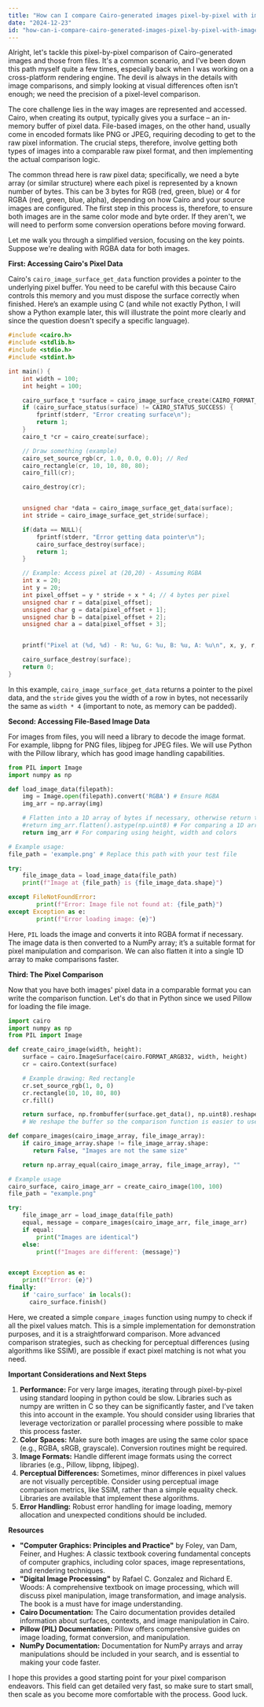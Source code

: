 ```yaml
---
title: "How can I compare Cairo-generated images pixel-by-pixel with images from files?"
date: "2024-12-23"
id: "how-can-i-compare-cairo-generated-images-pixel-by-pixel-with-images-from-files"
---
```


Alright, let's tackle this pixel-by-pixel comparison of Cairo-generated images and those from files. It's a common scenario, and I've been down this path myself quite a few times, especially back when I was working on a cross-platform rendering engine. The devil is always in the details with image comparisons, and simply looking at visual differences often isn’t enough; we need the precision of a pixel-level comparison.

The core challenge lies in the way images are represented and accessed. Cairo, when creating its output, typically gives you a surface – an in-memory buffer of pixel data. File-based images, on the other hand, usually come in encoded formats like PNG or JPEG, requiring decoding to get to the raw pixel information. The crucial steps, therefore, involve getting both types of images into a comparable raw pixel format, and then implementing the actual comparison logic.

The common thread here is raw pixel data; specifically, we need a byte array (or similar structure) where each pixel is represented by a known number of bytes. This can be 3 bytes for RGB (red, green, blue) or 4 for RGBA (red, green, blue, alpha), depending on how Cairo and your source images are configured. The first step in this process is, therefore, to ensure both images are in the same color mode and byte order. If they aren't, we will need to perform some conversion operations before moving forward.

Let me walk you through a simplified version, focusing on the key points. Suppose we're dealing with RGBA data for both images.

**First: Accessing Cairo's Pixel Data**

Cairo's `cairo_image_surface_get_data` function provides a pointer to the underlying pixel buffer. You need to be careful with this because Cairo controls this memory and you must dispose the surface correctly when finished. Here’s an example using C (and while not exactly Python, I will show a Python example later, this will illustrate the point more clearly and since the question doesn't specify a specific language).

```c
#include <cairo.h>
#include <stdlib.h>
#include <stdio.h>
#include <stdint.h>

int main() {
    int width = 100;
    int height = 100;

    cairo_surface_t *surface = cairo_image_surface_create(CAIRO_FORMAT_ARGB32, width, height);
    if (cairo_surface_status(surface) != CAIRO_STATUS_SUCCESS) {
        fprintf(stderr, "Error creating surface\n");
        return 1;
    }
    cairo_t *cr = cairo_create(surface);

    // Draw something (example)
    cairo_set_source_rgb(cr, 1.0, 0.0, 0.0); // Red
    cairo_rectangle(cr, 10, 10, 80, 80);
    cairo_fill(cr);

    cairo_destroy(cr);


    unsigned char *data = cairo_image_surface_get_data(surface);
    int stride = cairo_image_surface_get_stride(surface);

    if(data == NULL){
        fprintf(stderr, "Error getting data pointer\n");
        cairo_surface_destroy(surface);
        return 1;
    }

    // Example: Access pixel at (20,20) - Assuming RGBA
    int x = 20;
    int y = 20;
    int pixel_offset = y * stride + x * 4; // 4 bytes per pixel
    unsigned char r = data[pixel_offset];
    unsigned char g = data[pixel_offset + 1];
    unsigned char b = data[pixel_offset + 2];
    unsigned char a = data[pixel_offset + 3];


    printf("Pixel at (%d, %d) - R: %u, G: %u, B: %u, A: %u\n", x, y, r, g, b, a);

    cairo_surface_destroy(surface);
    return 0;
}

```

In this example, `cairo_image_surface_get_data` returns a pointer to the pixel data, and the `stride` gives you the width of a row in bytes, not necessarily the same as `width * 4` (important to note, as memory can be padded).

**Second: Accessing File-Based Image Data**

For images from files, you will need a library to decode the image format. For example, libpng for PNG files, libjpeg for JPEG files. We will use Python with the Pillow library, which has good image handling capabilities.

```python
from PIL import Image
import numpy as np

def load_image_data(filepath):
    img = Image.open(filepath).convert('RGBA') # Ensure RGBA
    img_arr = np.array(img)

    # Flatten into a 1D array of bytes if necessary, otherwise return the numpy array
    #return img_arr.flatten().astype(np.uint8) # For comparing a 1D array
    return img_arr # For comparing using height, width and colors

# Example usage:
file_path = 'example.png' # Replace this path with your test file

try:
    file_image_data = load_image_data(file_path)
    print(f"Image at {file_path} is {file_image_data.shape}")

except FileNotFoundError:
        print(f"Error: Image file not found at: {file_path}")
except Exception as e:
        print(f"Error loading image: {e}")
```

Here, `PIL` loads the image and converts it into RGBA format if necessary. The image data is then converted to a NumPy array; it’s a suitable format for pixel manipulation and comparison. We can also flatten it into a single 1D array to make comparisons faster.

**Third: The Pixel Comparison**

Now that you have both images' pixel data in a comparable format you can write the comparison function. Let's do that in Python since we used Pillow for loading the file image.

```python
import cairo
import numpy as np
from PIL import Image

def create_cairo_image(width, height):
    surface = cairo.ImageSurface(cairo.FORMAT_ARGB32, width, height)
    cr = cairo.Context(surface)

    # Example drawing: Red rectangle
    cr.set_source_rgb(1, 0, 0)
    cr.rectangle(10, 10, 80, 80)
    cr.fill()

    return surface, np.frombuffer(surface.get_data(), np.uint8).reshape(height, width, 4) # Get the numpy array
    # We reshape the buffer so the comparison function is easier to use

def compare_images(cairo_image_array, file_image_array):
    if cairo_image_array.shape != file_image_array.shape:
       return False, "Images are not the same size"

    return np.array_equal(cairo_image_array, file_image_array), ""

# Example usage
cairo_surface, cairo_image_arr = create_cairo_image(100, 100)
file_path = "example.png"

try:
    file_image_arr = load_image_data(file_path)
    equal, message = compare_images(cairo_image_arr, file_image_arr)
    if equal:
        print("Images are identical")
    else:
        print(f"Images are different: {message}")


except Exception as e:
    print(f"Error: {e}")
finally:
    if 'cairo_surface' in locals():
      cairo_surface.finish()
```

Here, we created a simple `compare_images` function using numpy to check if all the pixel values match. This is a simple implementation for demonstration purposes, and it is a straightforward comparison. More advanced comparison strategies, such as checking for perceptual differences (using algorithms like SSIM), are possible if exact pixel matching is not what you need.

**Important Considerations and Next Steps**

1.  **Performance:** For very large images, iterating through pixel-by-pixel using standard looping in python could be slow. Libraries such as numpy are written in C so they can be significantly faster, and I’ve taken this into account in the example. You should consider using libraries that leverage vectorization or parallel processing where possible to make this process faster.
2.  **Color Spaces:** Make sure both images are using the same color space (e.g., RGBA, sRGB, grayscale). Conversion routines might be required.
3.  **Image Formats:** Handle different image formats using the correct libraries (e.g., Pillow, libpng, libjpeg).
4.  **Perceptual Differences:** Sometimes, minor differences in pixel values are not visually perceptible. Consider using perceptual image comparison metrics, like SSIM, rather than a simple equality check. Libraries are available that implement these algorithms.
5.  **Error Handling:** Robust error handling for image loading, memory allocation and unexpected conditions should be included.

**Resources**

*   **"Computer Graphics: Principles and Practice"** by Foley, van Dam, Feiner, and Hughes: A classic textbook covering fundamental concepts of computer graphics, including color spaces, image representations, and rendering techniques.
*   **"Digital Image Processing"** by Rafael C. Gonzalez and Richard E. Woods: A comprehensive textbook on image processing, which will discuss pixel manipulation, image transformation, and image analysis. The book is a must have for image understanding.
*   **Cairo Documentation:** The Cairo documentation provides detailed information about surfaces, contexts, and image manipulation in Cairo.
*   **Pillow (PIL) Documentation:** Pillow offers comprehensive guides on image loading, format conversion, and manipulation.
*   **NumPy Documentation:** Documentation for NumPy arrays and array manipulations should be included in your search, and is essential to making your code faster.

I hope this provides a good starting point for your pixel comparison endeavors. This field can get detailed very fast, so make sure to start small, then scale as you become more comfortable with the process. Good luck.
